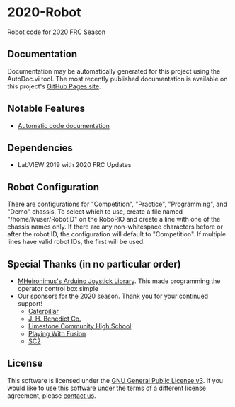 # 2020-Robot
Robot code for 2020 FRC Season

## Documentation
Documentation may be automatically generated for this project using the AutoDoc.vi tool.  The most recently published documentation is available on this project's [GitHub Pages site](https://frc1756-argos.github.io/2020-Robot/).

## Notable Features
+ [Automatic code documentation](#Documentation)

## Dependencies
+ LabVIEW 2019 with 2020 FRC Updates

## Robot Configuration
There are configurations for "Competition", "Practice", "Programming", and "Demo" chassis.  To select which to use, create a file named "/home/lvuser/RobotID" on the RoboRIO and create a line with one of the chassis names only.  If there are any non-whitespace characters before or after the robot ID, the configuration will default to "Competition".  If multiple lines have valid robot IDs, the first will be used.

## Special Thanks (in no particular order)
+ [MHeironimus's Arduino Joystick Library](https://github.com/MHeironimus/ArduinoJoystickLibrary). This made programming the operator control box simple
+ Our sponsors for the 2020 season.  Thank you for your continued support!
    + [Caterpillar](https://www.caterpillar.com)
    + [J. H. Benedict Co.](https://www.jhbenedict.com/)
    + [Limestone Community High School](http://limestone.k12.il.us)
    + [Playing With Fusion](https://www.playingwithfusion.com/)
    + [SC2](http://www.sc2services.com)

## License
This software is licensed under the [GNU General Public License v3](http://www.gnu.org/licenses/#GPL).  If you would like to use this software under the terms of a different license agreement, please [contact us](mailto:1756argos1756@limestone310.org).

